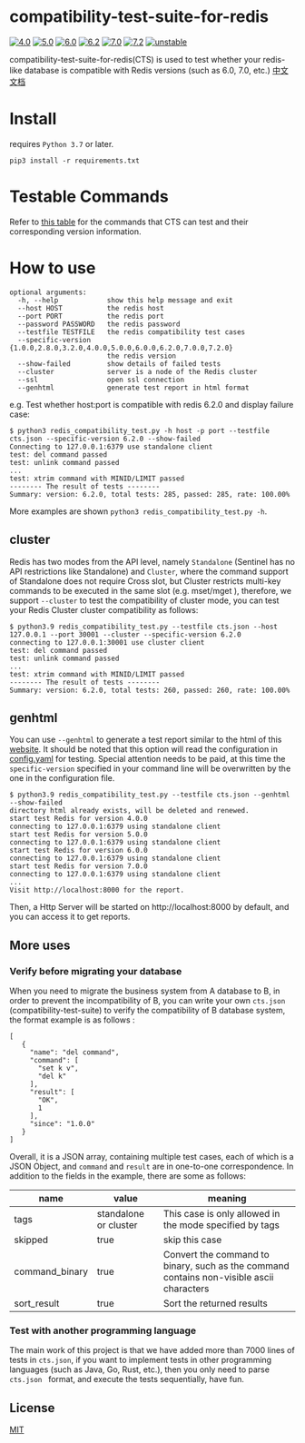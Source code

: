 # compatibility-test-suite-for-redis

[![4.0](https://github.com/tair-opensource/compatibility-test-suite-for-redis/actions/workflows/4.0.yaml/badge.svg)](https://github.com/tair-opensource/compatibility-test-suite-for-redis/actions/workflows/4.0.yaml) [![5.0](https://github.com/tair-opensource/compatibility-test-suite-for-redis/actions/workflows/5.0.yaml/badge.svg)](https://github.com/tair-opensource/compatibility-test-suite-for-redis/actions/workflows/5.0.yaml) [![6.0](https://github.com/tair-opensource/compatibility-test-suite-for-redis/actions/workflows/6.0.yaml/badge.svg)](https://github.com/tair-opensource/compatibility-test-suite-for-redis/actions/workflows/6.0.yaml) [![6.2](https://github.com/tair-opensource/compatibility-test-suite-for-redis/actions/workflows/6.2.yaml/badge.svg)](https://github.com/tair-opensource/compatibility-test-suite-for-redis/actions/workflows/6.2.yaml) [![7.0](https://github.com/tair-opensource/compatibility-test-suite-for-redis/actions/workflows/7.0.yaml/badge.svg)](https://github.com/tair-opensource/compatibility-test-suite-for-redis/actions/workflows/7.0.yaml) [![7.2](https://github.com/tair-opensource/compatibility-test-suite-for-redis/actions/workflows/7.2.yaml/badge.svg)](https://github.com/tair-opensource/compatibility-test-suite-for-redis/actions/workflows/7.2.yaml) [![unstable](https://github.com/tair-opensource/compatibility-test-suite-for-redis/actions/workflows/unstable.yaml/badge.svg)](https://github.com/tair-opensource/compatibility-test-suite-for-redis/actions/workflows/unstable.yaml)

compatibility-test-suite-for-redis(CTS) is used to test whether your redis-like database is compatible with Redis versions (such as
6.0, 7.0, etc.)  [中文文档](README-CN.md)

# Install

requires `Python 3.7` or later.

```
pip3 install -r requirements.txt
```

# Testable Commands

Refer to [this table](cts_refer.md) for the commands that CTS can test and their corresponding version information.

# How to use

```
optional arguments:
  -h, --help            show this help message and exit
  --host HOST           the redis host
  --port PORT           the redis port
  --password PASSWORD   the redis password
  --testfile TESTFILE   the redis compatibility test cases
  --specific-version {1.0.0,2.8.0,3.2.0,4.0.0,5.0.0,6.0.0,6.2.0,7.0.0,7.2.0}
                        the redis version
  --show-failed         show details of failed tests
  --cluster             server is a node of the Redis cluster
  --ssl                 open ssl connection
  --genhtml             generate test report in html format
```
e.g. Test whether host:port is compatible with redis 6.2.0 and display failure case: 
```
$ python3 redis_compatibility_test.py -h host -p port --testfile cts.json --specific-version 6.2.0 --show-failed
Connecting to 127.0.0.1:6379 use standalone client
test: del command passed
test: unlink command passed
...
test: xtrim command with MINID/LIMIT passed
-------- The result of tests --------
Summary: version: 6.2.0, total tests: 285, passed: 285, rate: 100.00%
```
More examples are shown `python3 redis_compatibility_test.py -h`.

## cluster
Redis has two modes from the API level, namely `Standalone` (Sentinel has no API restrictions like Standalone) and `Cluster`, where the command support of Standalone does not require Cross slot, but Cluster restricts multi-key commands to be executed in the same slot (e.g. mset/mget ), therefore, we support `--cluster` to test the compatibility of cluster mode, you can test your Redis Cluster cluster compatibility as follows:
```
$ python3.9 redis_compatibility_test.py --testfile cts.json --host 127.0.0.1 --port 30001 --cluster --specific-version 6.2.0
connecting to 127.0.0.1:30001 use cluster client
test: del command passed
test: unlink command passed
...
test: xtrim command with MINID/LIMIT passed
-------- The result of tests --------
Summary: version: 6.2.0, total tests: 260, passed: 260, rate: 100.00%
```

## genhtml
You can use `--genhtml` to generate a test report similar to the html of this [website](https://tair-opensource.github.io/compatibility-test-suite-for-redis/). It should be noted that this option will read the configuration in [config.yaml](src/redis_compatibility_test/config.yaml) for testing. Special attention needs to be paid, at this time the `specific-version` specified in your command line will be overwritten by the one in the configuration file.
```
$ python3.9 redis_compatibility_test.py --testfile cts.json --genhtml --show-failed
directory html already exists, will be deleted and renewed.
start test Redis for version 4.0.0
connecting to 127.0.0.1:6379 using standalone client
start test Redis for version 5.0.0
connecting to 127.0.0.1:6379 using standalone client
start test Redis for version 6.0.0
connecting to 127.0.0.1:6379 using standalone client
start test Redis for version 7.0.0
connecting to 127.0.0.1:6379 using standalone client
...
Visit http://localhost:8000 for the report.
```
Then, a Http Server will be started on http://localhost:8000 by default, and you can access it to get reports.

## More uses

### Verify before migrating your database
When you need to migrate the business system from A database to B, in order to prevent the incompatibility of B, you can write your own `cts.json` (compatibility-test-suite) to verify the compatibility of B database system, the format example is as follows :
```
[
   {
     "name": "del command",
     "command": [
       "set k v",
       "del k"
     ],
     "result": [
       "OK",
       1
     ],
     "since": "1.0.0"
   }
]
```
Overall, it is a JSON array, containing multiple test cases, each of which is a JSON Object, and `command` and `result` are in one-to-one correspondence. In addition to the fields in the example, there are some as follows:

| name           | value                 | meaning                                                                                  |
|----------------|-----------------------|------------------------------------------------------------------------------------------|
| tags           | standalone or cluster | This case is only allowed in the mode specified by tags                                  |
| skipped        | true                  | skip this case                                                                           |
| command_binary | true                  | Convert the command to binary, such as the command contains non-visible ascii characters |
| sort_result    | true                  | Sort the returned results                                                                |

### Test with another programming language
The main work of this project is that we have added more than 7000 lines of tests in `cts.json`, if you want to implement tests in other programming languages (such as Java, Go, Rust, etc.), then you only need to parse `cts.json ` format, and execute the tests sequentially, have fun.

## License
[MIT](LICENSE)